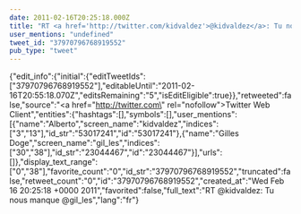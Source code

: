 ```yaml
---
date: 2011-02-16T20:25:18.000Z
title: "RT <a href='http://twitter.com/kidvaldez'>@kidvaldez</a>: Tu nous manque <a href='http://twitter.com/gil_les'>@gil_les</a>″"
user_mentions: "undefined"
tweet_id: "37970796768919552"
pub_type: "tweet"
---
```

{"edit_info":{"initial":{"editTweetIds":["37970796768919552"],"editableUntil":"2011-02-16T20:55:18.070Z","editsRemaining":"5","isEditEligible":true}},"retweeted":false,"source":"<a href=\"http://twitter.com\" rel=\"nofollow\">Twitter Web Client</a>","entities":{"hashtags":[],"symbols":[],"user_mentions":[{"name":"Alberto","screen_name":"kidvaldez","indices":["3","13"],"id_str":"53017241","id":"53017241"},{"name":"Gilles Doge","screen_name":"gil_les","indices":["30","38"],"id_str":"23044467","id":"23044467"}],"urls":[]},"display_text_range":["0","38"],"favorite_count":"0","id_str":"37970796768919552","truncated":false,"retweet_count":"0","id":"37970796768919552","created_at":"Wed Feb 16 20:25:18 +0000 2011","favorited":false,"full_text":"RT @kidvaldez: Tu nous manque @gil_les","lang":"fr"}
